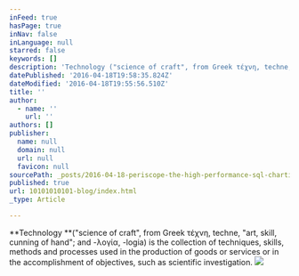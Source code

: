 ```yaml
---
inFeed: true
hasPage: true
inNav: false
inLanguage: null
starred: false
keywords: []
description: 'Technology ("science of craft", from Greek τέχνη, techne, "art, skill, cunning of hand"; and -λογία, -logia) is the collection of techniques, skills, methods and processes used in the production of goods or services or in the accomplishment of objectives, such as scientific investigation.'
datePublished: '2016-04-18T19:58:35.824Z'
dateModified: '2016-04-18T19:55:56.510Z'
title: ''
author:
  - name: ''
    url: ''
authors: []
publisher:
  name: null
  domain: null
  url: null
  favicon: null
sourcePath: _posts/2016-04-18-periscope-the-high-performance-sql-charting.md
published: true
url: 10101010101-blog/index.html
_type: Article

---
```

**Technology **("science of craft", from Greek τέχνη, techne, "art, skill, cunning of hand"; and -λογία, -logia) is the collection of techniques, skills, methods and processes used in the production of goods or services or in the accomplishment of objectives, such as scientific investigation.
![](https://s3-us-west-2.amazonaws.com/the-grid-img/p/5033049c43c49b71cb8b9ac5181de8bdb3420932.jpg)